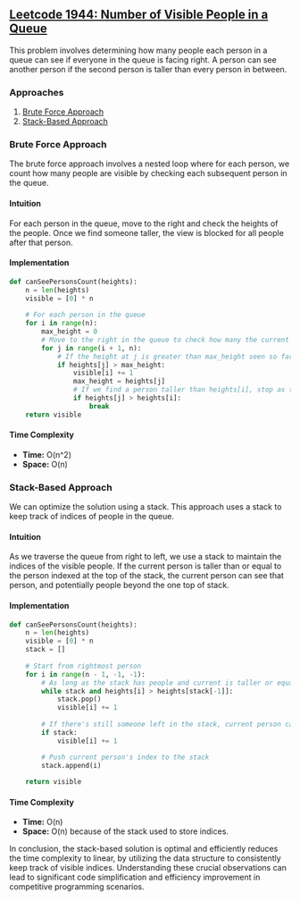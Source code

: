 ## [Leetcode 1944: Number of Visible People in a Queue](https://leetcode.com/problems/number-of-visible-people-in-a-queue/)

This problem involves determining how many people each person in a queue can see if everyone in the queue is facing right. A person can see another person if the second person is taller than every person in between.

### Approaches
1. [Brute Force Approach](#brute-force-approach)
2. [Stack-Based Approach](#stack-based-approach)

### Brute Force Approach

The brute force approach involves a nested loop where for each person, we count how many people are visible by checking each subsequent person in the queue.
 
#### Intuition
For each person in the queue, move to the right and check the heights of the people. Once we find someone taller, the view is blocked for all people after that person.

#### Implementation
```python
def canSeePersonsCount(heights):
    n = len(heights)
    visible = [0] * n
    
    # For each person in the queue
    for i in range(n):
        max_height = 0
        # Move to the right in the queue to check how many the current person can see
        for j in range(i + 1, n):
            # If the height at j is greater than max_height seen so far from i
            if heights[j] > max_height:
                visible[i] += 1
                max_height = heights[j]
                # If we find a person taller than heights[i], stop as they can block vision
                if heights[j] > heights[i]:
                    break
    return visible
```

#### Time Complexity
- **Time:** O(n^2)  
- **Space:** O(n)  

### Stack-Based Approach

We can optimize the solution using a stack. This approach uses a stack to keep track of indices of people in the queue. 

#### Intuition
As we traverse the queue from right to left, we use a stack to maintain the indices of the visible people. If the current person is taller than or equal to the person indexed at the top of the stack, the current person can see that person, and potentially people beyond the one top of stack. 

#### Implementation
```python
def canSeePersonsCount(heights):
    n = len(heights)
    visible = [0] * n
    stack = []
    
    # Start from rightmost person
    for i in range(n - 1, -1, -1):
        # As long as the stack has people and current is taller or equal, they can be seen
        while stack and heights[i] > heights[stack[-1]]:
            stack.pop()
            visible[i] += 1
        
        # If there's still someone left in the stack, current person can also see them
        if stack:
            visible[i] += 1

        # Push current person's index to the stack
        stack.append(i)
        
    return visible
```

#### Time Complexity
- **Time:** O(n) 
- **Space:** O(n) because of the stack used to store indices.

In conclusion, the stack-based solution is optimal and efficiently reduces the time complexity to linear, by utilizing the data structure to consistently keep track of visible indices. Understanding these crucial observations can lead to significant code simplification and efficiency improvement in competitive programming scenarios.

